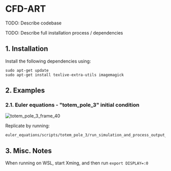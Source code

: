 # CFD-ART

TODO: Describe codebase

TODO: Describe full installation process / dependencies

## 1. Installation

Install the following dependencies using:

	sudo apt-get update
	sudo apt-get install texlive-extra-utils imagemagick
	

## 2. Examples

### 2.1. Euler equations - "totem_pole_3" initial condition

![totem_pole_3_frame_40](https://user-images.githubusercontent.com/11088372/232908101-2eeab712-b73a-4a21-9fb3-10f0c044110d.jpg)

Replicate by running:
	
	euler_equations/scripts/totem_pole_3/run_simulation_and_process_output_highres.sh


## 3. Misc. Notes

When running on WSL, start Xming, and then run `export DISPLAY=:0`


